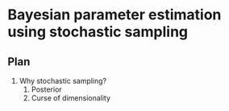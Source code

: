 # Bayesian parameter estimation using stochastic sampling


## Plan

1. Why stochastic sampling?
    1. Posterior 
    1. Curse of dimensionality
